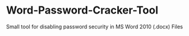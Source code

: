 Word-Password-Cracker-Tool
==========================

Small tool for disabling password security in MS Word 2010 (.docx) Files

